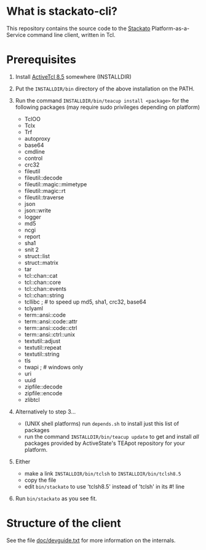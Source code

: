 What is stackato-cli?
===

This repository contains the source code to the [Stackato](http://activestate.com/stackato) Platform-as-a-Service command line client, written in Tcl.


Prerequisites
===

1. Install [ActiveTcl 8.5](http://activestate.com/activetcl) somewhere (INSTALLDIR)

2. Put the ``INSTALLDIR/bin`` directory of the above installation on the PATH.

3. Run the command ``INSTALLDIR/bin/teacup install <package>`` for the following packages (may require sudo privileges depending on platform)

    * TclOO
    * Tclx
    * Trf
    * autoproxy
    * base64
    * cmdline
    * control
    * crc32
    * fileutil
    * fileutil::decode
    * fileutil::magic::mimetype
    * fileutil::magic::rt
    * fileutil::traverse
    * json
    * json::write
    * logger
    * md5
    * ncgi
    * report
    * sha1
    * snit 2
    * struct::list
    * struct::matrix
    * tar
    * tcl::chan::cat
    * tcl::chan::core
    * tcl::chan::events
    * tcl::chan::string
    * tcllibc ; # to speed up md5, sha1, crc32, base64
    * tclyaml
    * term::ansi::code
    * term::ansi::code::attr
    * term::ansi::code::ctrl
    * term::ansi::ctrl::unix
    * textutil::adjust
    * textutil::repeat
    * textutil::string
    * tls
    * twapi ; # windows only
    * uri
    * uuid
    * zipfile::decode
    * zipfile::encode
    * zlibtcl

4. Alternatively to step 3…
	* (UNIX shell platforms) run ``depends.sh`` to install just this list of packages
	* run the command ``INSTALLDIR/bin/teacup update`` to get and install _all_ packages provided by ActiveState's TEApot repository for your platform.

5. Either
   * make a link ``INSTALLDIR/bin/tclsh`` to ``INSTALLDIR/bin/tclsh8.5``
   * copy the file
   * edit ``bin/stackato`` to use 'tclsh8.5' instead of 'tclsh' in its #! line

6. Run ``bin/stackato`` as you see fit.

Structure of the client
===

See the file [doc/devguide.txt](https://github.com/ActiveState/stackato-cli/raw/master/doc/devguide.txt) for more information on the internals.

